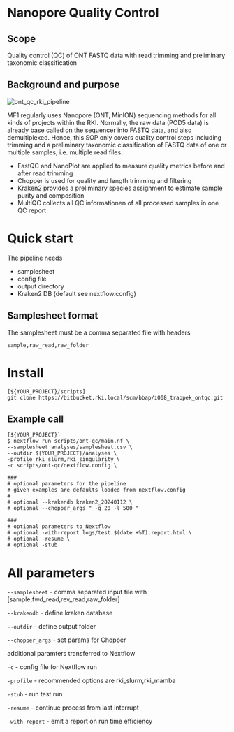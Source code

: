 # Nanopore Quality Control
## Scope

Quality control (QC) of ONT FASTQ data with read trimming and preliminary taxonomic classification
## Background and purpose

![ont_qc_rki_pipeline](https://github.com/user-attachments/assets/f200368a-987f-4aee-b4b7-522065e4a00b)

MF1 regularly uses Nanopore (ONT, MinION) sequencing methods for all kinds of projects within the RKI. Normally, the raw data (POD5 data) is already base called on the sequencer into FASTQ data, and also demultiplexed. Hence, this SOP only covers quality control steps including trimming and a preliminary taxonomic classification of FASTQ data of one or multiple samples, i.e. multiple read files. 

- FastQC and NanoPlot are applied to measure quality metrics before and after read trimming
- Chopper is used for quality and length trimming and filtering
- Kraken2 provides a preliminary species assignment to estimate sample purity and composition
- MultiQC collects all QC informationen of all processed samples in one QC report


# Quick start

The pipeline needs 

- samplesheet
- config file
- output directory
- Kraken2 DB (default see nextflow.config)

## Samplesheet format

The samplesheet must be a comma separated file with headers 

```
sample,raw_read,raw_folder
```

# Install

```
[${YOUR_PROJECT}/scripts]
git clone https://bitbucket.rki.local/scm/bbap/i008_trappek_ontqc.git
```

## Example call

```{bash}
[${YOUR_PROJECT}]
$ nextflow run scripts/ont-qc/main.nf \
--samplesheet analyses/samplesheet.csv \
--outdir ${YOUR_PROJECT}/analyses \
-profile rki_slurm,rki_singularity \
-c scripts/ont-qc/nextflow.config \

###
# optional parameters for the pipeline
# given examples are defaults loaded from nextflow.config
#
# optional --krakendb kraken2_20240112 \
# optional --chopper_args " -q 20 -l 500 "

###
# optional parameters to Nextflow
# optional -with-report logs/test.$(date +%T).report.html \
# optional -resume \
# optional -stub

```



# All parameters

`--samplesheet` - comma separated input file with [sample,fwd_read,rev_read,raw_folder]

`--krakendb` - define kraken database

`--outdir` - define output folder

`--chopper_args` - set params for Chopper

additional paramters transferred to Nextflow

`-c` - config file for Nextflow run

`-profile` - recommended options are rki_slurm,rki_mamba

`-stub` - run test run

`-resume` - continue process from last interrupt

`-with-report` - emit a report on run time efficiency
